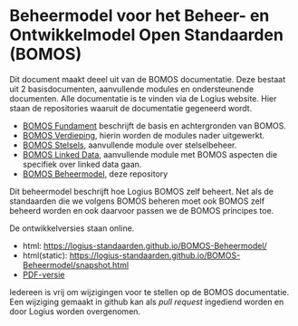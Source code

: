 # Beheermodel voor het Beheer- en Ontwikkelmodel Open Standaarden (BOMOS)

Dit document maakt deeel uit van de BOMOS documentatie. Deze bestaat uit
2 basisdocumenten, aanvullende modules en ondersteunende documenten. Alle
documentatie is te vinden via de Logius website. Hier staan de repositories
waaruit de documentatie gegeneerd wordt.
- [BOMOS Fundament](https://www.github.com/Logius-standaarden/BOMOS-Fundament)
  beschrijft de basis en achtergronden van BOMOS.
- [BOMOS Verdieping](https://www.github.com/Logius-standaarden/BOMOS-Verdieping),
  hierin worden de modules nader uitgewerkt.
- [BOMOS Stelsels](https://www.github.com/Logius-standaarden/BOMOS-Stelsels),
  aanvullende module over stelselbeheer.
- [BOMOS Linked Data](https://www.github.com/Logius-standaarden/BOMOS-LinkedData),
  aanvullende module met BOMOS aspecten die specifiek over linked data gaan.
- [BOMOS Beheermodel](https://www.github.com/Logius-standaarden/BOMOS-Beheermodel),
  deze repository

Dit beheermodel beschrijft hoe Logius BOMOS zelf beheert. Net als de standaarden
die we volgens BOMOS beheren moet ook BOMOS zelf beheerd worden en ook daarvoor
passen we de BOMOS principes toe.

De ontwikkelversies staan online.
- html: https://logius-standaarden.github.io/BOMOS-Beheermodel/
- html(static): https://logius-standaarden.github.io/BOMOS-Beheermodel/snapshot.html
- [PDF-versie](https://github.com/Logius-standaarden/BOMOS-Beheermodel/blob/develop/doc.pdf)

Iedereen is vrij om wijzigingen voor te stellen op de BOMOS documentatie.
Een wijziging gemaakt in github kan als _pull request_ ingediend worden
en door Logius worden overgenomen.
